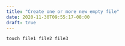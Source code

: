 ```yaml
---
title: "Create one or more new empty file"
date: 2020-11-30T09:55:17-08:00
draft: true
---
```


```
touch file1 file2 file3
```